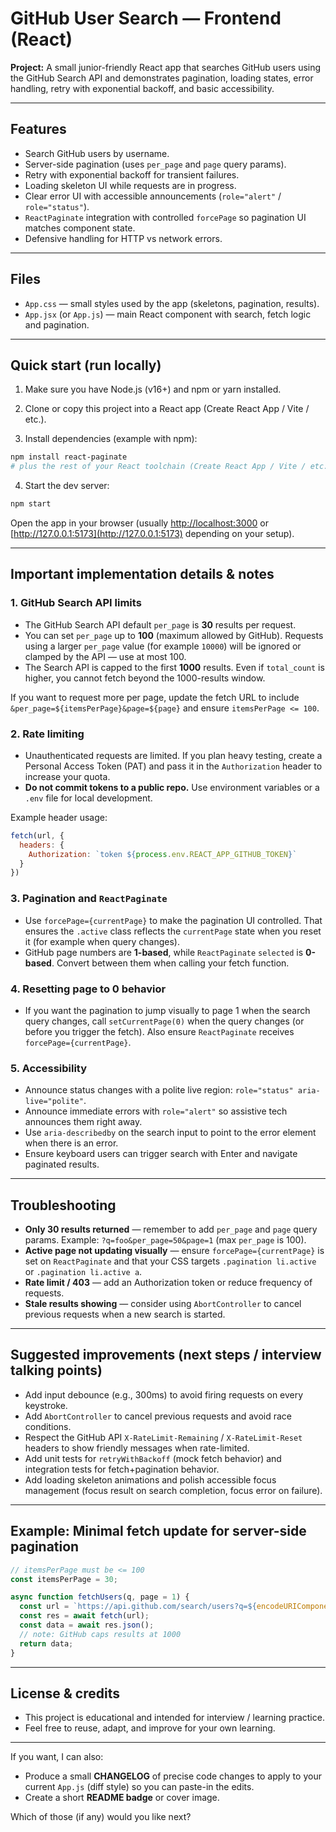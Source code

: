 # GitHub User Search — Frontend (React)

**Project:** A small junior-friendly React app that searches GitHub users using the GitHub Search API and demonstrates pagination, loading states, error handling, retry with exponential backoff, and basic accessibility.

---

## Features

* Search GitHub users by username.
* Server-side pagination (uses `per_page` and `page` query params).
* Retry with exponential backoff for transient failures.
* Loading skeleton UI while requests are in progress.
* Clear error UI with accessible announcements (`role="alert"` / `role="status"`).
* `ReactPaginate` integration with controlled `forcePage` so pagination UI matches component state.
* Defensive handling for HTTP vs network errors.

---

## Files

* `App.css` — small styles used by the app (skeletons, pagination, results).
* `App.jsx` (or `App.js`) — main React component with search, fetch logic and pagination.

---

## Quick start (run locally)

1. Make sure you have Node.js (v16+) and npm or yarn installed.

2. Clone or copy this project into a React app (Create React App / Vite / etc.).

3. Install dependencies (example with npm):

```bash
npm install react-paginate
# plus the rest of your React toolchain (Create React App / Vite / etc.)
```

4. Start the dev server:

```bash
npm start
```

Open the app in your browser (usually [http://localhost:3000](http://localhost:3000) or [http://127.0.0.1:5173](http://127.0.0.1:5173) depending on your setup).

---

## Important implementation details & notes

### 1. GitHub Search API limits

* The GitHub Search API default `per_page` is **30** results per request.
* You can set `per_page` up to **100** (maximum allowed by GitHub). Requests using a larger `per_page` value (for example `10000`) will be ignored or clamped by the API — use at most 100.
* The Search API is capped to the first **1000** results. Even if `total_count` is higher, you cannot fetch beyond the 1000-results window.

If you want to request more per page, update the fetch URL to include `&per_page=${itemsPerPage}&page=${page}` and ensure `itemsPerPage <= 100`.

### 2. Rate limiting

* Unauthenticated requests are limited. If you plan heavy testing, create a Personal Access Token (PAT) and pass it in the `Authorization` header to increase your quota.
* **Do not commit tokens to a public repo.** Use environment variables or a `.env` file for local development.

Example header usage:

```js
fetch(url, {
  headers: {
    Authorization: `token ${process.env.REACT_APP_GITHUB_TOKEN}`
  }
})
```

### 3. Pagination and `ReactPaginate`

* Use `forcePage={currentPage}` to make the pagination UI controlled. That ensures the `.active` class reflects the `currentPage` state when you reset it (for example when query changes).
* GitHub page numbers are **1-based**, while `ReactPaginate` `selected` is **0-based**. Convert between them when calling your fetch function.

### 4. Resetting page to 0 behavior

* If you want the pagination to jump visually to page 1 when the search query changes, call `setCurrentPage(0)` when the query changes (or before you trigger the fetch). Also ensure `ReactPaginate` receives `forcePage={currentPage}`.

### 5. Accessibility

* Announce status changes with a polite live region: `role="status" aria-live="polite"`.
* Announce immediate errors with `role="alert"` so assistive tech announces them right away.
* Use `aria-describedby` on the search input to point to the error element when there is an error.
* Ensure keyboard users can trigger search with Enter and navigate paginated results.

---

## Troubleshooting

* **Only 30 results returned** — remember to add `per_page` and `page` query params. Example: `?q=foo&per_page=50&page=1` (max `per_page` is 100).
* **Active page not updating visually** — ensure `forcePage={currentPage}` is set on `ReactPaginate` and that your CSS targets `.pagination li.active` or `.pagination li.active a`.
* **Rate limit / 403** — add an Authorization token or reduce frequency of requests.
* **Stale results showing** — consider using `AbortController` to cancel previous requests when a new search is started.

---

## Suggested improvements (next steps / interview talking points)

* Add input debounce (e.g., 300ms) to avoid firing requests on every keystroke.
* Add `AbortController` to cancel previous requests and avoid race conditions.
* Respect the GitHub API `X-RateLimit-Remaining` / `X-RateLimit-Reset` headers to show friendly messages when rate-limited.
* Add unit tests for `retryWithBackoff` (mock fetch behavior) and integration tests for fetch+pagination behavior.
* Add loading skeleton animations and polish accessible focus management (focus result on search completion, focus error on failure).

---

## Example: Minimal fetch update for server-side pagination

```js
// itemsPerPage must be <= 100
const itemsPerPage = 30;

async function fetchUsers(q, page = 1) {
  const url = `https://api.github.com/search/users?q=${encodeURIComponent(q)}&per_page=${itemsPerPage}&page=${page}`;
  const res = await fetch(url);
  const data = await res.json();
  // note: GitHub caps results at 1000
  return data;
}
```

---

## License & credits

* This project is educational and intended for interview / learning practice.
* Feel free to reuse, adapt, and improve for your own learning.

---

If you want, I can also:

* Produce a small **CHANGELOG** of precise code changes to apply to your current `App.js` (diff style) so you can paste-in the edits.
* Create a short **README badge** or cover image.

Which of those (if any) would you like next?

